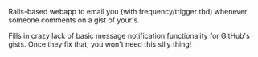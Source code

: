 Rails-based webapp to email you (with frequency/trigger tbd) whenever someone comments on a gist of your's. 

Fills in crazy lack of basic message notification functionality for GitHub's gists. Once they fix that, you won't need this silly thing!
